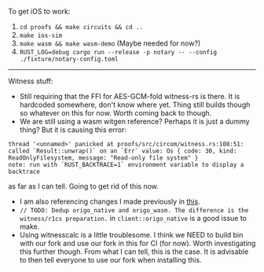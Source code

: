 To get iOS to work:

1. `cd proofs && make circuits && cd ..`
2. `make ios-sim`
2. `make wasm && make wasm-demo` (Maybe needed for now?)
3. `RUST_LOG=debug cargo run --release -p notary -- --config ./fixture/notary-config.toml`

---

Witness stuff:
- Still requiring that the FFI for AES-GCM-fold witness-rs is there. It is hardcoded somewhere, don't know where yet. Thing still builds though so whatever on this for now. Worth coming back to though.
- We are still using a wasm witgen reference? Perhaps it is just a dummy thing? But it is causing this error:
```
thread '<unnamed>' panicked at proofs/src/circom/witness.rs:108:51:
called `Result::unwrap()` on an `Err` value: Os { code: 30, kind: ReadOnlyFilesystem, message: "Read-only file system" }
note: run with `RUST_BACKTRACE=1` environment variable to display a backtrace
```
as far as I can tell. Going to get rid of this now.
- I am also referencing changes I made previously in [this](https://github.com/pluto/web-prover/pull/228/files).
- `// TODO: Dedup origo_native and origo_wasm. The difference is the witness/r1cs preparation.` in `client::origo_native` is a good issue to make.
- Using witnesscalc is a little troublesome. I think we NEED to build bin with our fork and use our fork in this for CI (for now). Worth investigating this further though. From what I can tell, this is the case. It is advisable to then tell everyone to use our fork when installing this.